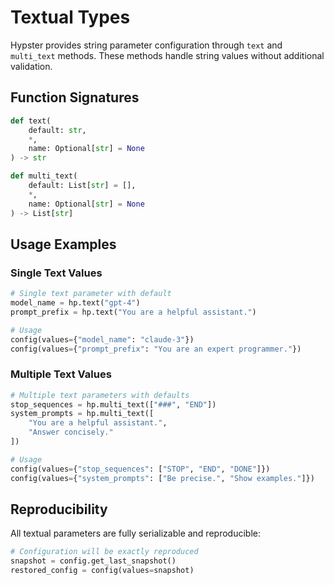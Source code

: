 # Textual Types

Hypster provides string parameter configuration through `text` and `multi_text` methods. These methods handle string values without additional validation.

## Function Signatures

```python
def text(
    default: str,
    *,
    name: Optional[str] = None
) -> str

def multi_text(
    default: List[str] = [],
    *,
    name: Optional[str] = None
) -> List[str]
```

## Usage Examples

### Single Text Values

```python
# Single text parameter with default
model_name = hp.text("gpt-4")
prompt_prefix = hp.text("You are a helpful assistant.")

# Usage
config(values={"model_name": "claude-3"})
config(values={"prompt_prefix": "You are an expert programmer."})
```

### Multiple Text Values

```python
# Multiple text parameters with defaults
stop_sequences = hp.multi_text(["###", "END"])
system_prompts = hp.multi_text([
    "You are a helpful assistant.",
    "Answer concisely."
])

# Usage
config(values={"stop_sequences": ["STOP", "END", "DONE"]})
config(values={"system_prompts": ["Be precise.", "Show examples."]})
```

## Reproducibility

All textual parameters are fully serializable and reproducible:

```python
# Configuration will be exactly reproduced
snapshot = config.get_last_snapshot()
restored_config = config(values=snapshot)
```
